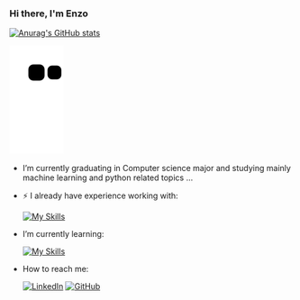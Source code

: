 ### Hi there, I'm Enzo 

[![Anurag's GitHub stats](https://github-readme-stats.vercel.app/api?username=Enzo-leal&?count_private=true&theme=synthwave)](https://github.com/Enzo-Leal/Enzo-Leal)


![Snake animation](https://github.com/Enzo-Leal/Enzo-Leal/blob/output/github-contribution-grid-snake.svg)


-  I’m currently graduating in Computer science major and studying mainly machine learning and python related topics ...

- ⚡ I already have experience working with:


    [![My Skills](https://skillicons.dev/icons?i=js,html,css,py,mysql,selenium)](https://skillicons.dev)
  


-  I’m currently learning:

    [![My Skills](https://skillicons.dev/icons?i=py,selenium,pytorch,tensorflow,django)](https://skillicons.dev)

-  How to reach me: 

    [![LinkedIn](https://img.shields.io/badge/LinkedIn-000?style=for-the-badge&logo=linkedin&logoColor=0E76A8)](https://www.linkedin.com/in/enzo-leal/)
    [![GitHub](https://img.shields.io/badge/GitHub-000?style=for-the-badge&logo=Github)](https://github.com/Enzo-Leal)


